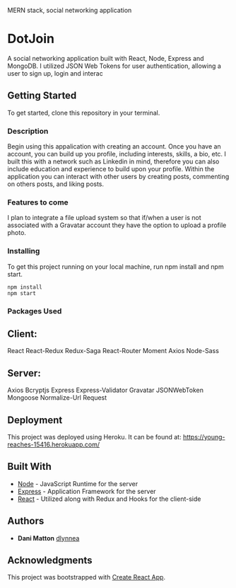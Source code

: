 MERN stack, social networking application

# DotJoin

A social networking application built with React, Node, Express and MongoDB. I utilized JSON Web Tokens for user authentication, allowing a user to sign up, login and interac

## Getting Started

To get started, clone this repository in your terminal.

### Description

Begin using this appalication with creating an account. Once you have an account, you can build up you profile, including interests, skills, a bio, etc. I built this with a network such as Linkedin in mind, therefore you can also include education and experience to build upon your profile. Within the application you can interact with other users by creating posts, commenting on others posts, and liking posts.

### Features to come

I plan to integrate a file upload system so that if/when a user is not associated with a Gravatar account they have the option to upload a profile photo.

### Installing

To get this project running on your local machine, run npm install and npm start.

```
npm install
npm start
```

### Packages Used

## Client:
React
React-Redux
Redux-Saga
React-Router
Moment
Axios
Node-Sass

## Server:
Axios
Bcryptjs
Express
Express-Validator
Gravatar
JSONWebToken
Mongoose
Normalize-Url
Request

## Deployment

This project was deployed using Heroku. It can be found at: https://young-reaches-15416.herokuapp.com/

## Built With

* [Node](https://nodejs.org/en/docs/) - JavaScript Runtime for the server
* [Express](https://expressjs.com/) - Application Framework for the server
* [React](https://rometools.github.io/rome/) - Utilized along with Redux and Hooks for the client-side

## Authors

* **Dani Matton** 
[dlynnea](https://github.com/dlynnea)

## Acknowledgments

This project was bootstrapped with [Create React App](https://github.com/facebook/create-react-app).
